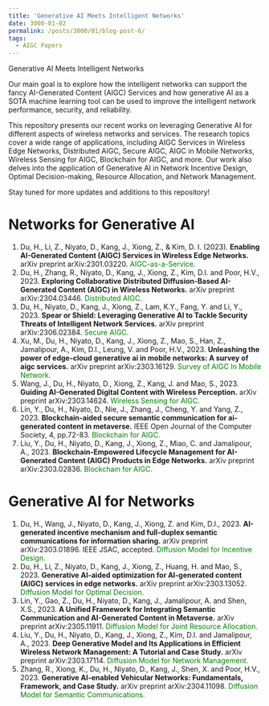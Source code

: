 ```yaml
---
title: 'Generative AI Meets Intelligent Networks'
date: 3000-01-02
permalink: /posts/3000/01/blog-post-6/
tags:
  - AIGC Papers
---
```

Generative AI Meets Intelligent Networks

Our main goal is to explore how the intelligent networks can support the fancy AI-Generated Content (AIGC) Services and how generative AI as a SOTA machine learning tool can be used to improve the intelligent network performance, security, and reliability.

This repository presents our recent works on leveraging Generative AI for different aspects of wireless networks and services. The research topics cover a wide range of applications, including AIGC Services in Wireless Edge Networks, Distributed AIGC, Secure AIGC, AIGC in Mobile Networks, Wireless Sensing for AIGC, Blockchain for AIGC, and more. Our work also delves into the application of Generative AI in Network Incentive Design, Optimal Decision-making, Resource Allocation, and Network Management. 

Stay tuned for more updates and additions to this repository!

Networks for Generative AI
======

1. Du, H., Li, Z., Niyato, D., Kang, J., Xiong, Z., & Kim, D. I. (2023). **Enabling AI-Generated Content (AIGC) Services in Wireless Edge Networks.** arXiv preprint arXiv:2301.03220. <font color=green>AIGC-as-a-Service.</font>
1. Du, H., Zhang, R., Niyato, D., Kang, J., Xiong, Z., Kim, D.I. and Poor, H.V., 2023. **Exploring Collaborative Distributed Diffusion-Based AI-Generated Content (AIGC) in Wireless Networks.** arXiv preprint arXiv:2304.03446. <font color=green>Distributed AIGC.</font>
1. Du, H., Niyato, D., Kang, J., Xiong, Z., Lam, K.Y., Fang, Y. and Li, Y., 2023. **Spear or Shield: Leveraging Generative AI to Tackle Security Threats of Intelligent Network Services.** arXiv preprint arXiv:2306.02384. <font color=green>Secure AIGC.</font>
1. Xu, M., Du, H., Niyato, D., Kang, J., Xiong, Z., Mao, S., Han, Z., Jamalipour, A., Kim, D.I., Leung, V. and Poor, H.V., 2023. **Unleashing the power of edge-cloud generative ai in mobile networks: A survey of aigc services.** arXiv preprint arXiv:2303.16129. <font color=green>Survey of AIGC In Mobile Network.</font>
1. Wang, J., Du, H., Niyato, D., Xiong, Z., Kang, J. and Mao, S., 2023. **Guiding AI-Generated Digital Content with Wireless Perception.** arXiv preprint arXiv:2303.14624. <font color=green>Wireless Sensing for AIGC.</font>
1. Lin, Y., Du, H., Niyato, D., Nie, J., Zhang, J., Cheng, Y. and Yang, Z., 2023. **Blockchain-aided secure semantic communication for ai-generated content in metaverse.** IEEE Open Journal of the Computer Society, 4, pp.72-83. <font color=green>Blockchain for AIGC.</font> 
1. Liu, Y., Du, H., Niyato, D., Kang, J., Xiong, Z., Miao, C. and Jamalipour, A., 2023. **Blockchain-Empowered Lifecycle Management for AI-Generated Content (AIGC) Products in Edge Networks.** arXiv preprint arXiv:2303.02836. <font color=green>Blockchain for AIGC.</font> 

Generative AI for Networks
======

1. Du, H., Wang, J., Niyato, D., Kang, J., Xiong, Z. and Kim, D.I., 2023. **AI-generated incentive mechanism and full-duplex semantic communications for information sharing.** arXiv preprint arXiv:2303.01896. IEEE JSAC, accepted. <font color=green>Diffusion Model for Incentive Design.</font>
1. Du, H., Li, Z., Niyato, D., Kang, J., Xiong, Z., Huang, H. and Mao, S., 2023. **Generative AI-aided optimization for AI-generated content (AIGC) services in edge networks.** arXiv preprint arXiv:2303.13052. <font color=green>Diffusion Model for Optimal Decision.</font>
1. Lin, Y., Gao, Z., Du, H., Niyato, D., Kang, J., Jamalipour, A. and Shen, X.S., 2023. **A Unified Framework for Integrating Semantic Communication and AI-Generated Content in Metaverse.** arXiv preprint arXiv:2305.11911. <font color=green>Diffusion Model for Joint Resource Allocation.</font>
1. Liu, Y., Du, H., Niyato, D., Kang, J., Xiong, Z., Kim, D.I. and Jamalipour, A., 2023. **Deep Generative Model and Its Applications in Efficient Wireless Network Management: A Tutorial and Case Study.** arXiv preprint arXiv:2303.17114. <font color=green>Diffusion Model for Network Management.</font>
1. Zhang, R., Xiong, K., Du, H., Niyato, D., Kang, J., Shen, X. and Poor, H.V., 2023. **Generative AI-enabled Vehicular Networks: Fundamentals, Framework, and Case Study.** arXiv preprint arXiv:2304.11098. <font color=green>Diffusion Model for Semantic Communications.</font>
